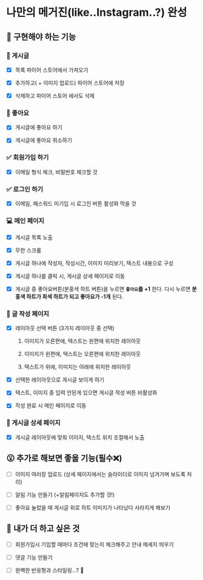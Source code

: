 # 나만의 메거진(like..Instagram..?) 완성

## 🎈 구현해야 하는 기능

### 📰 게시글

- [x] 목록 파이어 스토어에서 가져오기

- [x] 추가하고( + 이미지 업로드) 파이어 스토어에 저장

- [x] 삭제하고 파이어 스토어 에서도 삭제

### 🧡 좋아요

- [x] 게시글에 좋아요 하기

- [x] 게시글에 좋아요 취소하기

### ✅ 회원가입 하기

- [x] 이메일 형식 체크, 비밀번호 체크할 것

### ✅ 로그인 하기

- [x] 이메일, 패스워드 미기입 시 로그인 버튼 활성화 막을 것

### 💻 메인 페이지

- [x] 게시글 목록 노출

- [x] 무한 스크롤

- [x] 게시글 하나에 작성자, 작성시간, 이미지 미리보기, 텍스트 내용으로 구성

- [x] 게시글 하나를 클릭 시, 게시글 상세 페이지로 이동

- [x] 게시글 중 좋아요버튼(분홍색 하트 버튼)을 누르면 **`좋아요`를 +1** 한다. 다시 누르면 **분홍색 하트가 회색 하트가 되고 좋아요가 -1개** 된다.

### 📝 글 작성 페이지

- [x] 레이아웃 선택 버튼 (3가지 레이아웃 중 선택)

  1. 이미지가 오른편에, 텍스트는 왼편에 위치한 레이아웃

  2. 이미지가 왼편에, 텍스트는 오른편에 위치한 레이아웃

  3. 텍스트가 위에, 이미지는 아래에 위치한 레이아웃

- [x] 선택한 레이아웃으로 게시글 보이게 하기

- [x] 텍스트, 이미지 중 입력 안된게 있으면 게시글 작성 버튼 비활성화

- [x] 작성 완료 시 메인 페이지로 이동

### 📖 게시글 상세 페이지

- [x] 게시글 레이아웃에 맞춰 이미지, 텍스트 위치 조절해서 노출

## 😮 추가로 해보면 좋을 기능(필수❌)

- [ ] 이미지 여러장 업로드 (상세 페이지에서는 슬라이더로 이미지 넘겨가며 보도록 처리)

- [ ] 알림 기능 만들기 (+알림페이지도 추가할 것!)

- [ ] 좋아요 눌렀을 때 게시글 위로 하트 이미지가 나타났다 사라지게 해보기

## 🎨 내가 더 하고 싶은 것

- [ ] 회원가입시 기입할 때마다 조건에 맞는지 체크해주고 안내 메세지 띄우기

- [ ] 댓글 기능 만들기

- [ ] 완벽한 반응형과 스타일링...? 🎀
